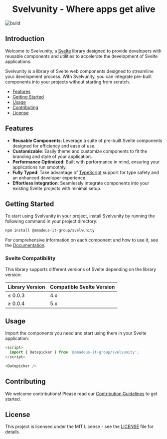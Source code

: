 <h1 align="center">Svelvunity - Where apps get alive</h1>

![build](https://github.com/AmadeusITGroup/Svelvunity/workflows/ci/badge.svg)

## Introduction

Welcome to Svelvunity, a [Svelte](https://svelte.dev/) library designed to provide developers with reusable components and utilities to accelerate the development of Svelte applications.

Svelvunity is a library of Svelte web components designed to streamline your development process. With Svelvunity, you can integrate pre-built components into your projects without starting from scratch.

- [Features](#features)
- [Getting Started](#getting-started)
- [Usage](#usage)
- [Contributing](#contributing)
- [License](#license)

## Features

- **Reusable Components**: Leverage a suite of pre-built Svelte components designed for efficiency and ease of use.
- **Customizable**: Easily theme and customize components to fit the branding and style of your application.
- **Performance Optimized**: Built with performance in mind, ensuring your applications run smoothly.
- **Fully Typed**: Take advantage of [TypeScript](https://typescriptlang.org/) support for type safety and an enhanced developer experience.
- **Effortless Integration**: Seamlessly integrate components into your existing Svelte projects with minimal setup.

## Getting Started

To start using Svelvunity in your project, install Svelvunity by running the following command in your project directory:

```bash
npm install @amadeus-it-group/svelvunity
```

For comprehensive information on each component and how to use it, see the [Documentation](https://mehtapcavdar.github.io/svelvunity/).

### Svelte Compatibility

This library supports different versions of Svelte depending on the library version:

| Library Version | Compatible Svelte Version |
| --------------- | ------------------------- |
| ≤ 0.0.3         | 4.x                       |
| ≥ 0.0.4         | 5.x                       |

## Usage

Import the components you need and start using them in your Svelte application:

```typescript
<script>
  import { Datepicker } from '@amadeus-it-group/svelvunity';
</script>

<Datepicker />
```

## Contributing

We welcome contributions! Please read our [Contribution Guidelines](./CONTRIBUTING.md) to get started.

## License

This project is licensed under the MIT License - see the [LICENSE](./LICENSE) file for details.
